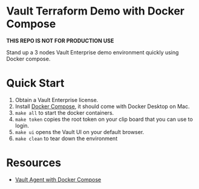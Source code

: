 # Vault Terraform Demo with Docker Compose 

**THIS REPO IS NOT FOR PRODUCTION USE**

Stand up a 3 nodes Vault Enterprise demo environment quickly using Docker compose.

# Quick Start
1. Obtain a Vault Enterprise license.
2. Install [Docker Compose](https://docs.docker.com/compose/install/#install-compose), it should come with Docker Desktop on Mac.
3. `make all` to start the docker containers.
4.  `make token` copies the root token on your clip board that you can use to login.
5.  `make ui` opens the Vault UI on your default browser.
6. `make clean` to tear down the environment

# Resources

- [Vault Agent with Docker Compose](https://gitlab.com/kawsark/vault-agent-docker/)